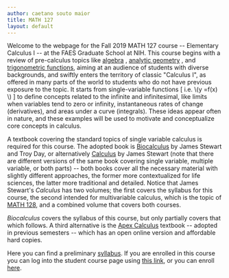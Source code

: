 ```yaml
---
author: caetano souto maior
title: MATH 127
layout: default
---
```


Welcome to the webpage for the Fall 2019 MATH 127 course -- Elementary Calculus I -- at the FAES Graduate School at NIH. This course begins with a review of pre-calculus topics like [algebra](https://stewartcalculus.com/data/BIOCALCULUS_CPS/upfiles/bio_reviewofalgebra.pdf) <!-- https://stewartcalculus.com/data/CALCULUS_8E/upfiles/6e_reviewofalgebra.pdf -->, [analytic geometry](https://stewartcalculus.com/data/BIOCALCULUS_CPS/upfiles/bio_reviewofanalgeom.pdf)  <!-- https://stewartcalculus.com/data/CALCULUS_8E/upfiles/6e_reviewofanalgeom.pdf-->, and [trigonometric functions](http://faesmath.github.io/files/calculus_reviewoftrig.pdf), aiming at an audience of students with diverse backgrounds, and swiftly enters the territory of classic "Calculus I", as offered in many parts of the world to students who do not have previous exposure to the topic. It starts from single-variable functions [ i.e. \\(y =f(x) \\) ] to define concepts related to the infinite and infinitesimal, like limits when variables tend to zero or infinity, instantaneous rates of change (derivatives), and areas under a curve (integrals).
These ideas appear often in nature, and these examples will be used to motivate and conceptualize core concepts in calculus.

A textbook covering the standard topics of single variable calculus is required for this course. The adopted book is [Biocalculus](https://www.cengage.com/c/biocalculus-calculus-probability-and-statistics-for-the-life-sciences-1e-stewart/9781305114036/) by James Stewart and Troy Day, or alternatively [Calculus](https://www.cengage.com/c/calculus-8e-stewart/) by James Stewart (note that there are different versions of the same book covering single variable, multiple variable, or both parts) -- both books cover all the necessary material with slightly different approaches, the former more contextualized for life sciences, the latter more traditional and detailed. Notice that James Stewart's _Calculus_ has two volumes; the first covers the syllabus for this course, the second intended for multivariable calculus, which is the topic of [MATH 128](http://faesmath.github.io/math128.html), and a combined volume that covers both courses.

_Biocalculus_ covers the syllabus of this course, but only partially covers that which follows.
A third alternative is the [Apex Calculus](http://www.apexcalculus.com/) textbook -- adopted in previous semesters -- which has an open online version and affordable hard copies.

Here you can find a preliminary [syllabus](http://faesmath.github.io/files/FAES_MATH127_FALL2019_syllabus.pdf).
If you are enrolled in this course you can log into the student course page using [this link](https://canvas.instructure.com/login/canvas), or you can enroll [here](https://faes.org/courses).
